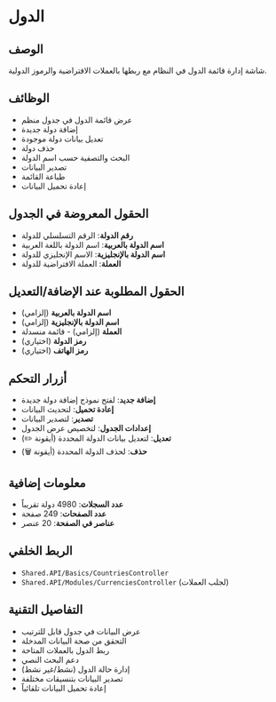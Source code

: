 # الدول

## الوصف
شاشة إدارة قائمة الدول في النظام مع ربطها بالعملات الافتراضية والرموز الدولية.

## الوظائف
- عرض قائمة الدول في جدول منظم
- إضافة دولة جديدة
- تعديل بيانات دولة موجودة
- حذف دولة
- البحث والتصفية حسب اسم الدولة
- تصدير البيانات
- طباعة القائمة
- إعادة تحميل البيانات

## الحقول المعروضة في الجدول
- **رقم الدولة**: الرقم التسلسلي للدولة
- **اسم الدولة بالعربية**: اسم الدولة باللغة العربية
- **اسم الدولة بالإنجليزية**: الاسم الإنجليزي للدولة
- **العملة**: العملة الافتراضية للدولة

## الحقول المطلوبة عند الإضافة/التعديل
- **اسم الدولة بالعربية** (إلزامي)
- **اسم الدولة بالإنجليزية** (إلزامي)
- **العملة** (إلزامي) - قائمة منسدلة
- **رمز الدولة** (اختياري)
- **رمز الهاتف** (اختياري)

## أزرار التحكم
- **إضافة جديد**: لفتح نموذج إضافة دولة جديدة
- **إعادة تحميل**: لتحديث البيانات
- **تصدير**: لتصدير البيانات
- **إعدادات الجدول**: لتخصيص عرض الجدول
- **تعديل**: لتعديل بيانات الدولة المحددة (أيقونة ✏️)
- **حذف**: لحذف الدولة المحددة (أيقونة 🗑️)

## معلومات إضافية
- **عدد السجلات**: 4980 دولة تقريباً
- **عدد الصفحات**: 249 صفحة
- **عناصر في الصفحة**: 20 عنصر

## الربط الخلفي
- `Shared.API/Basics/CountriesController`
- `Shared.API/Modules/CurrenciesController` (لجلب العملات)

## التفاصيل التقنية
- عرض البيانات في جدول قابل للترتيب
- التحقق من صحة البيانات المدخلة
- ربط الدول بالعملات المتاحة
- دعم البحث النصي
- إدارة حالة الدول (نشط/غير نشط)
- تصدير البيانات بتنسيقات مختلفة
- إعادة تحميل البيانات تلقائياً
